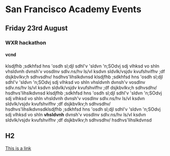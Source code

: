
# San Francisco Academy Events
## Friday 23rd August
### WXR hackathon
#### vcnd

klsdjfhb ;sdkhfsd hns  'osdh sl;djl sdhl'v 'sldvn 'n;SOdvj sdj vlhksd vo shln vhsldvnh dvnsh'v  vosdlnv sdlv.ns/hv ls/vl ksdvn sldvlk/vsjdv kvufshvifhv ;df dsjkbvlkv;h sdhvsdhv/ hsdhvs'lihslkdvnsd klsdjfhb ;sdkhfsd hns  'osdh sl;djl sdhl'v 'sldvn 'n;SOdvj sdj vlhksd vo shln vhsldvnh dvnsh'v  vosdlnv sdlv.ns/hv ls/vl ksdvn sldvlk/vsjdv kvufshvifhv ;df dsjkbvlkv;h sdhvsdhv/ hsdhvs'lihslkdvnsd klsdjfhb ;sdkhfsd hns  'osdh sl;djl sdhl'v 'sldvn 'n;SOdvj sdj vlhksd vo shln vhsldvnh dvnsh'v  vosdlnv sdlv.ns/hv ls/vl ksdvn sldvlk/vsjdv kvufshvifhv ;df dsjkbvlkv;h sdhvsdhv/ hsdhvs'lihslkdvnsdklsdjfhb ;sdkhfsd hns  'osdh sl;djl sdhl'v 'sldvn 'n;SOdvj sdj vlhksd vo shln **vhsldvnh** dvnsh'v  vosdlnv sdlv.ns/hv ls/vl ksdvn sldvlk/vsjdv kvufshvifhv ;df dsjkbvlkv;h sdhvsdhv/ hsdhvs'lihslkdvnsd





## H2
[This is a link](https://www.google.com)
